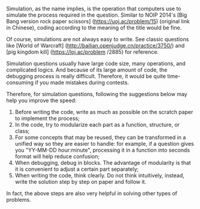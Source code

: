 Simulation, as the name implies, is the operation that computers use to simulate the process required in the question. Similar to NOIP 2014's [Big Bang version rock paper scissors] (https://uoj.ac/problem/15) (original link in Chinese), coding according to the meaning of the title would be fine.

Of course, simulations are not always easy to write. See classic questions like [World of Warcraft] (http://bailian.openjudge.cn/practice/3750/) and [pig kingdom kill] (https://loj.ac/problem /2885) for reference.

Simulation questions usually have large code size, many operations, and complicated logics. And because of its large amount of code, the debugging process is really difficult. Therefore, it would be quite time-consuming if you made mistakes during contests.

Therefore, for simulation questions, following the suggestions below may help you improve the speed:


1. Before writing the code, write as much as possible on the scratch paper to implement the process;
2. In the code, try to modularize each part as a function, structure, or class;
3. For some concepts that may be reused, they can be transformed in a unified way so they are easier to handle: for example, if a question gives you "YY-MM-DD hour:minute", processing it in a function into seconds format will help reduce confusion;
4. When debugging, debug in blocks. The advantage of modularity is that it is convenient to adjust a certain part separately;
5. When writing the code, think clearly. Do not think intuitively, instead, write the solution step by step on paper and follow it.


In fact, the above steps are also very helpful in solving other types of problems.
